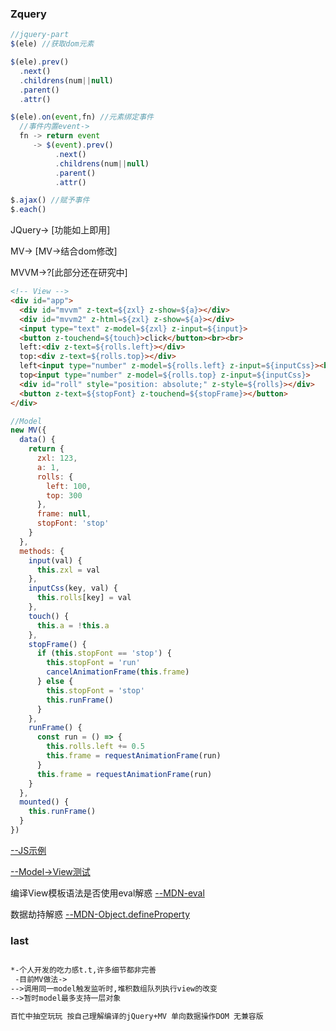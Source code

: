 ### Zquery

```js
//jquery-part
$(ele) //获取dom元素

$(ele).prev()
  .next()
  .childrens(num||null)
  .parent()
  .attr()

$(ele).on(event,fn) //元素绑定事件
  //事件内置event->
  fn -> return event
     -> $(event).prev()
          .next()
          .childrens(num||null)
          .parent()
          .attr()

$.ajax() //赋予事件
$.each()
```

JQuery-> [功能如上即用]

MV-> [MV->结合dom修改]

MVVM->?[此部分还在研究中]

```html
<!-- View -->
<div id="app">
  <div id="mvvm" z-text=${zxl} z-show=${a}></div>
  <div id="mvvm2" z-html=${zxl} z-show=${a}></div>
  <input type="text" z-model=${zxl} z-input=${input}>
  <button z-touchend=${touch}>click</button><br><br>
  left:<div z-text=${rolls.left}></div>
  top:<div z-text=${rolls.top}></div>
  left<input type="number" z-model=${rolls.left} z-input=${inputCss}><br>
  top<input type="number" z-model=${rolls.top} z-input=${inputCss}>
  <div id="roll" style="position: absolute;" z-style=${rolls}></div>
  <button z-text=${stopFont} z-touchend=${stopFrame}></button>
</div>
```

```js
//Model
new MV({
  data() {
    return {
      zxl: 123,
      a: 1,
      rolls: {
        left: 100,
        top: 300
      },
      frame: null,
      stopFont: 'stop'
    }
  },
  methods: {
    input(val) {
      this.zxl = val
    },
    inputCss(key, val) {
      this.rolls[key] = val
    },
    touch() {
      this.a = !this.a
    },
    stopFrame() {
      if (this.stopFont == 'stop') {
        this.stopFont = 'run'
        cancelAnimationFrame(this.frame)
      } else {
        this.stopFont = 'stop'
        this.runFrame()
      }
    },
    runFrame() {
      const run = () => {
        this.rolls.left += 0.5
        this.frame = requestAnimationFrame(run)
      }
      this.frame = requestAnimationFrame(run)
    }
  },
  mounted() {
    this.runFrame()
  }
})
```

[--JS示例](./zxl.js)

[--Model->View测试](./index.html)

编译View模板语法是否使用eval解惑
[--MDN-eval](https://developer.mozilla.org/zh-CN/docs/Web/JavaScript/Reference/Global_Objects/eval)

数据劫持解惑
[--MDN-Object.defineProperty](https://developer.mozilla.org/zh-CN/docs/Web/JavaScript/Reference/Global_Objects/Object/defineProperties)

### last

```html

*-个人开发的吃力感t.t,许多细节都非完善
 -目前MV做法->
-->调用同一model触发监听时,堆积数组队列执行view的改变
-->暂时model最多支持一层对象

```

```html
百忙中抽空玩玩 按自己理解编译的jQuery+MV 单向数据操作DOM 无兼容版
```
